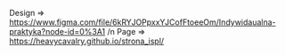 Design  => https://www.figma.com/file/6kRYJOPpxxYJCofFtoeeOm/Indywidaualna-praktyka?node-id=0%3A1 /n
Page    => https://heavycavalry.github.io/strona_ispl/
